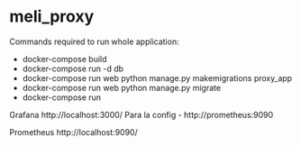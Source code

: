 # meli_proxy

Commands required to run whole application:
- docker-compose build
- docker-compose run -d db
- docker-compose run web python manage.py makemigrations proxy_app
- docker-compose run web python manage.py migrate
- docker-compose run

Grafana
http://localhost:3000/
Para la config - http://prometheus:9090

Prometheus
http://localhost:9090/

